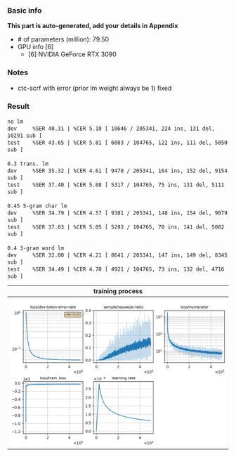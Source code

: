 ### Basic info

**This part is auto-generated, add your details in Appendix**

* \# of parameters (million): 79.50
* GPU info \[6\]
  * \[6\] NVIDIA GeForce RTX 3090

### Notes

* ctc-scrf with error (prior lm weight always be 1) fixed

### Result
```
no lm
dev     %SER 40.31 | %CER 5.18 [ 10646 / 205341, 224 ins, 131 del, 10291 sub ]
test    %SER 43.65 | %CER 5.81 [ 6083 / 104765, 122 ins, 111 del, 5850 sub ]

0.3 trans. lm
dev     %SER 35.32 | %CER 4.61 [ 9470 / 205341, 164 ins, 152 del, 9154 sub ]
test    %SER 37.40 | %CER 5.08 [ 5317 / 104765, 75 ins, 131 del, 5111 sub ]

0.45 5-gram char lm
dev     %SER 34.79 | %CER 4.57 [ 9381 / 205341, 148 ins, 154 del, 9079 sub ]
test    %SER 37.03 | %CER 5.05 [ 5293 / 104765, 70 ins, 141 del, 5082 sub ]

0.4 3-gram word lm
dev     %SER 32.00 | %CER 4.21 [ 8641 / 205341, 147 ins, 149 del, 8345 sub ]
test    %SER 34.49 | %CER 4.70 [ 4921 / 104765, 73 ins, 132 del, 4716 sub ]
```

|     training process    |
|:-----------------------:|
|![tb-plot](./monitor.png)|
